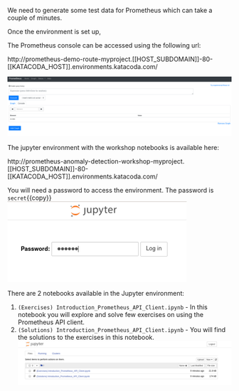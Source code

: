 We need to generate some test data for Prometheus which can take a couple of minutes.

Once the environment is set up,

The Prometheus console can be accessed using the following url:

http://prometheus-demo-route-myproject.[[HOST_SUBDOMAIN]]-80-[[KATACODA_HOST]].environments.katacoda.com/

![Prometheus Console](../../assets/ai-machine-learning/prometheus-api-client/02-prometheus-console.png)

The jupyter environment with the workshop notebooks is available here:

http://prometheus-anomaly-detection-workshop-myproject.[[HOST_SUBDOMAIN]]-80-[[KATACODA_HOST]].environments.katacoda.com/

You will need a password to access the environment.
The password is `secret`{{copy}}
![Jupyter Environment Secret](../../assets/ai-machine-learning/prometheus-api-client/02-jupyter-secret.png)

There are 2 notebooks available in the Jupyter environment:
1. `(Exercises) Introduction_Prometheus_API_Client.ipynb` - In this notebook you will explore and solve few exercises on using the Prometheus API client.
2. `(Solutions) Introduction_Prometheus_API_Client.ipynb` - You will find the solutions to the exercises in this notebook. <br>
![Jupyter Notebook List](../../assets/ai-machine-learning/prometheus-api-client/02-jupyter-notebook-list.png)
